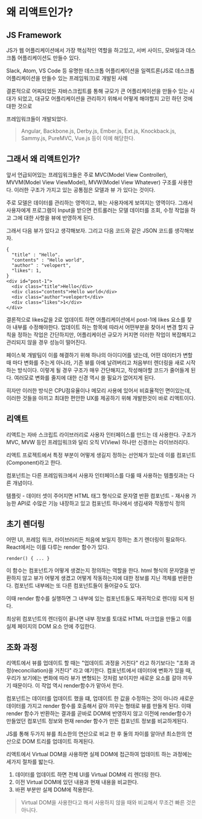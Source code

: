 # 왜 리액트인가?

## JS Framework 

JS가 웹 어플리케이션에서 가장 핵심적인 역할을 하고있고, 서버 사이드, 모바일과 데스크톱 어플리케이션도 만들수 있다.

Slack, Atom, VS Code 등 유명한 데스크톱 어플리케이션을 일렉트론(JS로 데스크톱 어플리케이션을 만들수 있는 프레임워크)로  개발된 사례

결론적으로 어찌되었든 자바스크립트를 통해 규모가 큰 어플리케이션을 만들수 있는 시대가 되었고, 대규모 어플리케이션을 관리하기 위해서 어떻게 해야할지 고민 하던 것에 대한 것으로

프레임워크들이 개발되었다.

>  Angular, Backbone.js, Derby.js, Ember.js, Ext.js, Knockback.js, Sammy.js, PureMVC, Vue.js 등이 이에 해당한다.

## 그래서 왜 리액트인가?

앞서 언급되어있는 프레임워크들은 주로 MVC(Model View Controller), MVVM(Model View ViewModel), MVW(Model View Whatever) 구조를 사용한다.
이러한 구조가 가지고 있는 공통점은 모델과 뷰 가 있다는 것이다.

주로 모델은 데이터를 관리하는 영역이고, 뷰는 사용자에게 보여지는 영역이다.
그래서 사용자에게 프로그램이 Input을 받으면 컨트롤러는 모델 데이터를 조회, 수정 작업을 하고 그에 대한 사항을 뷰에 반영하게 된다.

그래서 다음 뷰가 있다고 생각해보자.
그리고 다음 코드와 같은 JSON 코드를 생각해보자.
```
{ 
  "title" : "Hello".
  "contents" : "Hello world",
  "author" : "velopert",
  "likes": 1,
}
<div id="post-1">
  <div class="title">Hello</div>
  <div class="contents">Hello world</div>
  <div class="author">velopert</div>
  <div class="likes">1</div>
</div>
```

결론적으로 likes값을 2로 업데이트 하면 어플리케이션에서 post-1에 likes 요소를 찾아 내부를 수정해야한다.
업데이트 하는 항목에 따라서 어떤부분을 찾아서 변경 할지 규칙을 정하는 작업은 간단하지만, 어플리케이션 규모가 커지면 이러한 작업이 복잡해지고 관리되지 않을 경우 성능이 떨어진다.

페이스북 개발팀이 이를 해결하기 위해 하나의 아이디어를 냈는데, 어떤 데이터가 변할때 마다 변화를 주는게 아니라, 기존 뷰를 아예 날려버리고 처음부터 렌더링을 새로 시작하는 방식이다.
이렇게 될 경우 구조가 매우 간단해지고, 작성해야할 코드가 줄어들게 된다.
여러모로 변화를 줄지에 대한 신경 역시 쓸 필요가 없어지게 된다.

히자만 이러한 방식은 CPU점유율이나 메모리 사용에 있어서 비효율적인 면이있는데, 이러한 것들을 아끼고 최대한 편안한 UX를 제공하기 위해 개발한것이 바로 리액트이다.


## 리액트

리액트는 자바 스크립트 라이브러리로 사용자 인터페이스를 만드는 데 사용한다.
구조가 MVC, MVW 등인 프레임워크와 달리 오직 V(View) 하나만 신경쓰는 라이브러리다.

리액트 프로젝트에서 특정 부분이 어떻게 생길지 정하는 선언체가 있는데 이를 컴포넌트(Component)라고 한다.

컴포넌트는 다른 프레임워크에서 사용자 인터페이스를 다룰 때 사용하는 템플릿과는 다른 개념이다.

템플릿 - 데이터 셋이 주어지면 HTML 태그 형식으로 문자열 반환
컴포넌트 - 재사용 가능한 API로 수많은 기능 내장하고 있고 컴포넌트 하나에서 생김새와 작동방식 정의

## 초기 렌더링

어떤 UI, 프레임 워크, 라이브러리든 처음에 보일지 정하는 초기 렌더링이 필요하다.
React에서는 이를 다루는 render 함수가 있다.
```
render() { ... }
```
이 함수는 컴포넌트가 어떻게 생겼는지 정의하는 역할을 한다.
html 형식의 문자열을 반환하지 않고 뷰가 어떻게 생겼고 어떻게 작동하는지에 대한 정보를 지닌 객체를 반환한다.
컴포넌트 내부에는 또 다른 컴포넌트들이 들어갈수도 있다.

이때 render 함수를 실행하면 그 내부에 있는 컴포넌트들도 재귀적으로 렌더링 되게 된다.

최상위 컴포넌트의 렌더링이 끝나면 내부 정보를 토대로 HTML 마크업을 만들고 이를 실제 페이지의 DOM 요소 안에 주입한다.

## 조화 과정

리액트에서 뷰를 업데이트 할 때는 "업데이트 과정을 거친다" 라고 하기보다는 "조화 과정(reconciliation)을 거친다" 라고 얘기한다.
컴포넌트에서 데이터에 변화가 있을 때, 우리가 보기에는 변화에 따라 뷰가 변형되는 것처럼 보이지만 새로운 요소를 갈아 끼우기 때문이다.
이 작업 역시 render함수가 맡아서 한다.

컴포넌트는 데이터를 업데이트 했을 떄, 업데이트 한 값을 수정하는 것이 아니라 새로운 데이터를 가지고 render 함수를 호출해서 갈아 끼우는 형태로 뷰를 만들게 된다.
이때 render 함수가 반환하는 결과를 곧바로 DOM에 반영하지 않고 이전에 render함수가 만들었던 컴포넌트 정보와 현재 render 함수가 만든 컴포넌트 정보를 비교하게된다.

JS를 통해 두가지 뷰를 최소한의 연산으로 비교 한 후 둘의 차이를 알아낸 최소한의 연산으로 DOM 트리를 업데이트 하게된다.

리액트에서 Virtual DOM을 사용하면 실제 DOM에 접근하여 업데이트 하는 과정에는 세가지 절차를 밟는다.
1. 데이터를 업데이트 하면 전체 UI를 Virtual DOM에 리 렌더링 한다.
2. 이전 Virtual DOM에 있던 내용과 현재 내용을 비교한다.
3. 바뀐 부분만 실제 DOM에 적용한다.

> Virtual DOM을 사용한다고 해서 사용하지 않을 때와 비교해서 무조건 빠른 것은 아니다.



